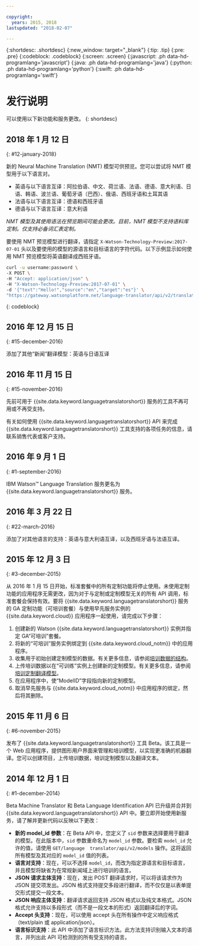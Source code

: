 ```yaml
---

copyright:
  years: 2015, 2018
lastupdated: "2018-02-07"

---
```


{:shortdesc: .shortdesc}
{:new_window: target="_blank"}
{:tip: .tip}
{:pre: .pre}
{:codeblock: .codeblock}
{:screen: .screen}
{:javascript: .ph data-hd-programlang='javascript'}
{:java: .ph data-hd-programlang='java'}
{:python: .ph data-hd-programlang='python'}
{:swift: .ph data-hd-programlang='swift'}

# 发行说明

可以使用以下新功能和服务更改。
{: shortdesc}

## 2018 年 1 月 12 日
{: #12-january-2018}

新的 Neural Machine Translation (NMT) 模型可供预览。您可以尝试将 NMT 模型用于以下语言对。 

- 英语与以下语言互译：阿拉伯语、中文、荷兰语、法语、德语、意大利语、日语、韩语、波兰语、葡萄牙语（巴西）、俄语、西班牙语和土耳其语
- 法语与以下语言互译：德语和西班牙语
- 德语与以下语言互译：意大利语

*NMT 模型及其使用语法在预览期间可能会更改。目前，NMT 模型不支持语料库定制。仅支持必备词汇表定制。*

要使用 NMT 预览模型进行翻译，请指定 `X-Watson-Technology-Preview:2017-07-01` 头以及要使用的模型的源语言和目标语言的字符代码。以下示例显示如何使用 NMT 预览模型将英语翻译成西班牙语。

```bash
curl -u username:password \
-X POST \
-H "Accept: application/json" \
-H "X-Watson-Technology-Preview:2017-07-01" \
-d '{"text":"Hello!","source":"en","target":"es"}' \
"https://gateway.watsonplatform.net/language-translator/api/v2/translate"
```
{: codeblock}


## 2016 年 12 月 15 日
{: #15-december-2016}

添加了其他“新闻”翻译模型：英语与日语互译

## 2016 年 11 月 15 日
{: #15-november-2016}

先前可用于 {{site.data.keyword.languagetranslatorshort}} 服务的工具不再可用或不再受支持。 

有关如何使用 {{site.data.keyword.languagetranslatorshort}} API 来完成 {{site.data.keyword.languagetranslatorshort}} 工具支持的各项任务的信息，请联系销售代表或客户支持。

## 2016 年 9 月 1 日
{: #1-september-2016}

IBM Watson&trade; Language Translation 服务更名为 {{site.data.keyword.languagetranslatorshort}} 服务。

## 2016 年 3 月 22 日
{: #22-march-2016}

添加了对其他语言的支持：英语与意大利语互译，以及西班牙语与法语互译。

## 2015 年 12 月 3 日
{: #3-december-2015}

从 2016 年 1 月 15 日开始，标准套餐中的所有定制功能将停止使用。未使用定制功能的应用程序无需更改，因为对于与定制或定制模型无关的所有 API 调用，标准套餐会保持有效。要将 {{site.data.keyword.languagetranslatorshort}} 服务的 GA 定制功能（可培训套餐）与使用早先服务实例的 {{site.data.keyword.cloud}} 应用程序一起使用，请完成以下步骤：

1.  创建新的 Watson {{site.data.keyword.languagetranslatorshort}} 实例并指定 GA“可培训”套餐。
1.  将新的“可培训”服务实例绑定到 {{site.data.keyword.cloud_notm}} 中的应用程序。
1.  收集用于初始创建定制模型的数据。有关更多信息，请参阅[培训数据的结构](/docs/services/language-translator/customizing.html#structure)。
1.  上传培训数据以在“可训练”实例上创建新的定制模型。有关更多信息，请参阅[培训定制翻译模型](/docs/services/language-translator/customizing.html#training)。
1.  在应用程序中，使“ModelID”字段指向新的定制模型。
1.  取消早先服务与 {{site.data.keyword.cloud_notm}} 中应用程序的绑定，然后将其删除。

## 2015 年 11 月 6 日
{: #6-november-2015}

发布了 {{site.data.keyword.languagetranslatorshort}} 工具 Beta。该工具是一个 Web 应用程序，提供图形用户界面来管理和培训模型，以实现更准确的机器翻译。您可以创建项目，上传培训数据，培训定制模型以及翻译文本。

## 2014 年 12 月 1 日
{: #1-december-2014}

Beta Machine Translator 和 Beta Language Identification API 已升级并合并到 {{site.data.keyword.languagetranslatorshort}} API 中。要立即开始使用新服务，请了解并更新代码以反映以下更改：

- **新的 model\_id 参数**：在 Beta API 中，您定义了 `sid` 参数来选择要用于翻译的模型。在此版本中，`sid` 参数重命名为 `model_id` 参数。要检索 `model_id` 允许的值，请使用 `GET/language  translator/api/v2/models` 操作。这将返回所有模型及其对应的 `model_id` 值的列表。
- **语言对支持**：现在，可以不选择 `model_id`，而改为指定源语言和目标语言，并且模型将缺省为在常规新闻域上进行培训的语言。
- **JSON 请求主体支持**：现在，发出 POST 翻译请求时，可以将该请求作为 JSON 提交项发出。JSON 格式支持提交多段进行翻译，而不仅仅是以表单提交形式提交一段文本。
- **JSON 响应主体支持**：翻译请求返回支持 JSON 格式以及纯文本格式。JSON 格式允许支持以多段形式（而不是一段文本的形式）返回翻译后的字词。
- **Accept 头支持**：现在，可以使用 accept 头在所有操作中定义响应格式（text/plain 或 application/json）。
- **语言标识支持**：此 API 中添加了语言标识方法。此方法支持识别输入文本的语言，并列出此 API 可检测到的所有受支持的语言。

